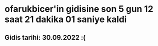 # ofarukbicer'in gidisine son 5 gun 12 saat 21 dakika 01 saniye kaldi

## Gidis tarihi: 30.09.2022 :(